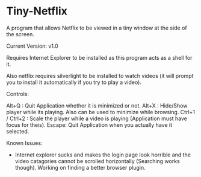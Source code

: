 # Tiny-Netflix
A program that allows Netflix to be viewed in a tiny window at the side of the screen.

Current Version: v1.0

Requires Internet Explorer to be installed as this program acts as a shell for it.

Also netflix requires silverlight to be installed to watch videos (it will prompt you to install it automatically if you try to play a video).

Controls:

Alt+Q : Quit Application whether it is minimized or not.
Alt+X : Hide/Show player while its playing. Also can be used to minimize while browsing.
Ctrl+1 / Ctrl+2 : Scale the player while a video is playing (Application must have focus for theis).
Escape: Quit Application when you actually have it selected.


Known Issues:
- Internet explorer sucks and makes the login page look horrible and the video catagories cannot be scrolled horizontally (Searching works though). Working on finding a better browser plugin.